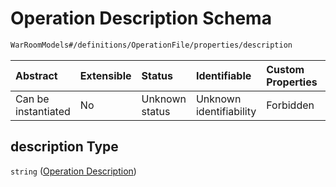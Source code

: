 # Operation Description Schema

```txt
WarRoomModels#/definitions/OperationFile/properties/description
```



| Abstract            | Extensible | Status         | Identifiable            | Custom Properties | Additional Properties | Access Restrictions | Defined In                                                        |
| :------------------ | :--------- | :------------- | :---------------------- | :---------------- | :-------------------- | :------------------ | :---------------------------------------------------------------- |
| Can be instantiated | No         | Unknown status | Unknown identifiability | Forbidden         | Allowed               | none                | [models.schema.json\*](models.schema.json "open original schema") |

## description Type

`string` ([Operation Description](models-definitions-operation-file-properties-operation-description.md))
